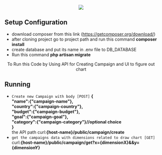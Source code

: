 <p align="center"><img src="https://laravel.com/assets/img/components/logo-laravel.svg"></p>

## Setup Configuration
- download composer from this link (https://getcomposer.org/download/)
- after cloning project go to project path and run this command <b>composer install</b>
- create database and put its name in .env file to DB_DATABASE
- Run this command <b>php artisan migrate</b>


<p align="center">To Run this Code by Using API for Creating Campaign and UI to figure out chart</p>



## Running
- `Create new Campaign with body [POST]` <b>{<br/>
"name":{"campaign-name"},<br/>
"country":{"campaign-country"},<br/>
"budget":{"campaign-budget"},<br/>
"goal":{"campaign-goal"},<br/>
"category":{"campaign-category"}//optional choice<br/>
}<br/></b>
the API path curl:<b>{host-name}/public/campaign/create</b>
- `get the campaigns data with dimensions related to draw chart [GET]` <br/> curl:<b>{host-name}/public/campaign/get?x={dimensionX}&&y={dimensionY}</b>

